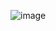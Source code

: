![image](https://github.com/ReubenMatrix/JavaScript-Projects/assets/136352370/78e88e5e-0352-4692-91f5-89bb07bad6b3)
